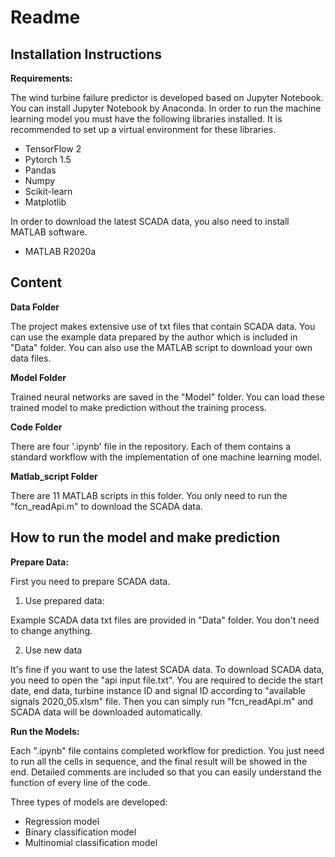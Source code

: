 # Readme



## Installation Instructions

**Requirements:**

The wind turbine failure predictor is developed based on Jupyter Notebook. You can install Jupyter Notebook by Anaconda. In order to run the machine learning model you must have the following libraries installed. It is recommended to set up a virtual environment for these libraries.

- TensorFlow 2
- Pytorch 1.5
- Pandas
- Numpy
- Scikit-learn
- Matplotlib

In order to download the latest SCADA data, you also need to install MATLAB software.

- MATLAB R2020a



## Content

**Data Folder**

The project makes extensive use of txt files that contain SCADA data. You can use the example data prepared by the author which is included in "Data" folder. You can also use the MATLAB  script to download your own data files.



**Model Folder**

Trained neural networks are saved in the "Model" folder. You can load these trained model to make prediction without the training process.



**Code Folder**

There are four '.ipynb' file in the repository. Each of them contains a standard workflow with the implementation of one machine learning model.



**Matlab_script Folder**

There are 11 MATLAB scripts in this folder. You only need to run the "fcn_readApi.m" to download the SCADA data.



## How to run the model and make prediction

**Prepare  Data:**

First you need to prepare SCADA data. 

1. Use prepared data:

Example SCADA data txt files are provided in "Data" folder. You don't need to change anything.

2. Use new data

It's fine if you want to use the latest SCADA data. To download SCADA data, you need to open the "api input file.txt". You are required to decide the start date, end data, turbine instance ID and signal ID according to "available signals 2020_05.xlsm" file. Then you can simply run "fcn_readApi.m" and SCADA data will be downloaded automatically.



**Run the Models:**

Each ".ipynb" file contains completed workflow for prediction. You just need to run all the cells in sequence, and the final result will be showed in the end. Detailed comments are included so that you can easily understand the function of every line of the code.



Three types of models are developed: 

- Regression model
- Binary classification model
- Multinomial classification model

